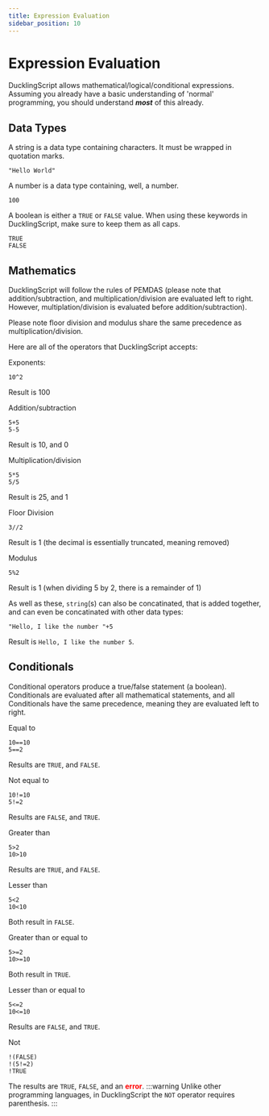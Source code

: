 ```yaml
---
title: Expression Evaluation
sidebar_position: 10
---
```


# Expression Evaluation
DucklingScript allows mathematical/logical/conditional expressions. Assuming you already have a basic understanding of 'normal' programming, you should understand ***most*** of this already.

## Data Types
A string is a data type containing characters. It must be wrapped in quotation marks.
```
"Hello World"
```
A number is a data type containing, well, a number.
```
100
```

A boolean is either a `TRUE` or `FALSE` value. When using these keywords in DucklingScript, make sure to keep them as all caps.
```
TRUE
FALSE
```

## Mathematics
DucklingScript will follow the rules of PEMDAS (please note that addition/subtraction, and multiplication/division are evaluated left to right. However, multiplation/division is evaluated before addition/subtraction).

Please note floor division and modulus share the same precedence as multiplication/division.

Here are all of the operators that DucklingScript accepts:

Exponents:
```
10^2
```
Result is 100

Addition/subtraction
```
5+5
5-5
```
Result is 10, and 0

Multiplication/division
```
5*5
5/5
```
Result is 25, and 1

Floor Division
```
3//2
```
Result is 1 (the decimal is essentially truncated, meaning removed)

Modulus
```
5%2
```
Result is 1 (when dividing 5 by 2, there is a remainder of 1)

As well as these, `string`(s) can also be concatinated, that is added together, and can even be concatinated with other data types:
```
"Hello, I like the number "+5
```
Result is `Hello, I like the number 5`.

## Conditionals
Conditional operators produce a true/false statement (a boolean). Conditionals are evaluated after all mathematical statements, and all Conditionals have the same precedence, meaning they are evaluated left to right.

Equal to
```
10==10
5==2
```
Results are `TRUE`, and `FALSE`.

Not equal to
```
10!=10
5!=2
```
Results are `FALSE`, and `TRUE`.

Greater than
```
5>2
10>10
```
Results are `TRUE`, and `FALSE`.

Lesser than
```
5<2
10<10
```
Both result in `FALSE`.

Greater than or equal to
```
5>=2
10>=10
```
Both result in `TRUE`.

Lesser than or equal to
```
5<=2
10<=10
```
Results are `FALSE`, and `TRUE`.

Not
```
!(FALSE)
!(5!=2)
!TRUE
```
The results are `TRUE`, `FALSE`, and an <font color="red">**error**</font>.
:::warning
Unlike other programming languages, in DucklingScript the `NOT` operator requires parenthesis.
:::